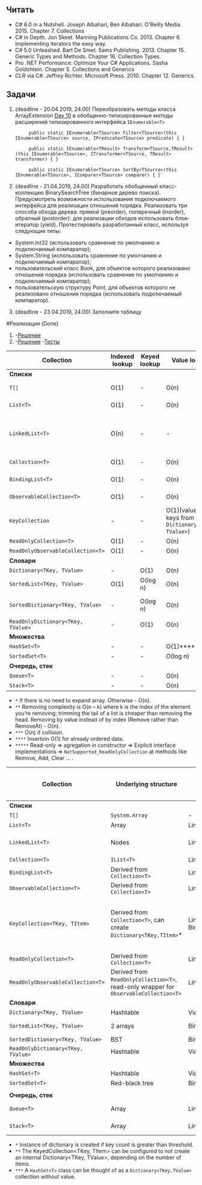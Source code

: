 ## Читать

- C# 6.0 in a Nutshell. Joseph Albahari, Ben Albahari. O'Reilly Media. 2015.
Chapter 7. Collections
- C# in Depth. Jon Skeet. Manning Publications Co. 2013. Chapter 6. Implementing iterators the easy way.
- C# 5.0 Unleashed. Bart De Smet. Sams Publishing. 2013. Chapter 15. Generic Types and Methods. Chapter 16. Collection Types.
- Pro .NET Performance: Optimize Your C# Applications. Sasha Goldshtein. Chapter 5. Collections and Generics
- CLR via C#. Jeffrey Richter. Microsoft Press. 2010. Chapter 12. Generics.

## Задачи

1. (deadline - 20.04.2019, 24.00) Переобразовать методы класса ArrayExtension [Day 10](https://github.com/AnzhelikaKravchuk/.NET-Training.-Spring-2019/tree/master/Day%2010%20-%2009.04.2019)
 в обобщенно-типизированные методы расширений типизированного интерфейса `IEnumerable<T>`
      
            public static IEnumerable<TSource> Filter<TSource>(this IEnumerable<TSource> source, IPredicate<TSource> predicate) { }
            
            public static IEnumerable<TResult> Transform<TSource,TResult>(this IEnumerable<TSource>, ITransformer<TSource, TResult> transformer) { }
            
            public static IEnumerable<TSource> SortBy<TSource>(this IEnumerable<TSource>, IComparer<TSource> comparer) { }`

2. (deadline - 21.04.2019, 24.00) Разработать обобщенный класс-коллекцию BinarySearchTree (бинарное дерево поиска). Предусмотреть возможности использования подключаемого интерфейса для реализации отношения порядка. Реализовать три способа обхода дерева: прямой (preorder), поперечный (inorder), обратный (postorder): для реализации обходов использовать блок-итератор (yield). Протестировать разработанный класс, используя следующие типы:
  - System.Int32 (использовать сравнение по умолчанию и подключаемый компаратор);
  - System.String (использовать сравнение по умолчанию и подключаемый компаратор);
  - пользовательский класс Book, для объектов которого реализовано отношения порядка (использовать сравнение по умолчанию и подключаемый компаратор);
  - пользовательскую структуру Point, для объектов которого не реализовано отношения порядка (использовать подключаемый компаратор).

3. (deadline - 23.04.2019, 24.00) Заполните таблицу

#Реализация (Done)
1. -[Решение](https://github.com/arinkarus/NET1.S.2019.Chemrukova.07/blob/master/ArrayExtension/ArrayExtension.cs) 
2. -[Решение](https://github.com/arinkarus/NET1.S.2019.Chemrukova.13/blob/master/BinarySearchTree/BinaryTree.cs)
   -[Тесты](https://github.com/arinkarus/NET1.S.2019.Chemrukova.13/blob/master/BinarySearchTree.Tests/BinarySearchTests.cs)


Collection | Indexed lookup | Keyed lookup | Value lookup | Addition |  Removal |  Memory | 
-|-|-|-|-|-|-|
**Списки** | | | | | | |  
`T[]` | O(1) | - | O(n) | O(n) | O(n) | Elements + additional info (like array's length) |
`List<T>` | O(1)| - | O(n)| O(1) amortized* | O(n – k) / O(n)** | Array, array's capacity, count |
`LinkedList<T>` | O(n) | - | - | O(1), before/after given node, otherwise O(n) | O(1), before/after given node, otherwise O(n) | Head, count |
`Collection<T>` | O(1) | - | O(n) | O(1)* | O(n – k) / O(n)** | |
`BindingList<T>` | O(1) | - | O(n)| O(1)* | O(n – k) / O(n)** | |
`ObservableCollection<T>` | O(1) | - | O(n) | O(1)* | O(n – k) / O(n)** | |
`KeyCollection`  | - | - | O(1)(values is keys from `Dictionary<TKey, TValue>`) | - | - | ***** |
`ReadOnlyCollection<T>`  | O(1) | - | O(n) | - | - | ***** |
`ReadOnlyObservableCollection<T>`  | O(1) | - | O(n)  | - | - | ***** |
**Словари** | | | | | | |  
`Dictionary<TKey, TValue>` | - | O(1) | O(n) | O(1) | O(1) | | 
`SortedList<TKey, TValue>` | O(1) |  O(log n) | O(n) | O(n)**** | O(n) | | 
`SortedDictionary<TKey, TValue>` | - | O(log n) | O(n) | O(log n) | O(log n) | `SortedList<TKey, TValue>` uses less memory than `SortedDictionary<TKey,TValue>`. | 
`ReadOnlyDictionary<TKey, TValue> `  | - | O(1) | O(n) | - | O(1) | |
**Множества** | | | | | | | 
`HashSet<T>` | - | - | 	O(1)*****| O(1)*****| O(1)***** | | 
`SortedSet<T>` | - | - | O(log n) | O(log n) | O(log n) | | 
**Очередь, стек** | | | | | | | 
`Queue<T>` | - | - | O(n) | O(1) | O(1) | | 
`Stack<T>` | - | - | O(n) | O(1) | O(1) | |

* `*` If there is no need to expand array. Otherwise - O(n).
* `**` Removing complexity is O(n – k) where k is the index of the element you’re removing; trimming
the tail of a list is cheaper than removing the head. Removing by value instead of by index (Remove rather than
RemoveAt) - O(n).
* `***` O(n) if collision.
* `****` Insertion O(1) for already ordered data.
* `*****` Read-only => agregation in constructor => Explicit interface implementations => `NotSupported_ReadOnlyCollection` at methods like Remove, Add, Clear ... .

Collection | Underlying structure | Lookup strategy | Ordering | Contiguous storage | Data access | Exposes Key & Value collection | 
-|-|-|-|-|-|-|
**Списки** | | | | | | |  
`T[]` | `System.Array` | - | No | Yes | Index | No |
`List<T>` | Array | Linear search | No | Yes | Index | No |
`LinkedList<T>` | Nodes | Linear search | No | No | Property "Value" of node | No |
`Collection<T>` | `IList<T>` | Linear search | No | Yes | Index | No |
`BindingList<T>` | Derived from `Collection<T>` | Linear search | No | Yes | Index | No |
`ObservableCollection<T>`  | Derived from `Collection<T>` | Linear search | No | Yes | Index | No |
`KeyCollection<TKey, TItem>`  | Derived from `Collection<T>`, can create `Dictionary<TKey,TItem>`* | Linear search / BinarySearch** | No |  | Key, Index | Yes. A requirement is that the key is somewhere inside the value. |
`ReadOnlyCollection<T>`  | Derived from `Collection<T>` | Linear search | No | Yes | Index | No |
`ReadOnlyObservableCollection<T>` |  Derived from `ReadOnlyCollection<T>`, read-only wrapper for `ObservableCollection<T>` | Linear search | No | Yes | Index | No |
**Словари** | | | | | | | 
`Dictionary<TKey, TValue>` | Hashtable | Via Hashtable | No | No | Key | Yes |  
`SortedList<TKey, TValue>` | 2 arrays | Binary search | Sorted | Yes | Key, Index | Yes |
`SortedDictionary<TKey, TValue>` | BST | Binary search | Sorted | No | Key | Yes |
`ReadOnlyDictionary<TKey, TValue>`  | Hashtable | Via Hashtable | No | No | Key | Yes |
**Множества** | | | | | | | 
`HashSet<T>` | Hashtable | Via Hashtable | No | No | Value*** | No | 
`SortedSet<T>` | Red-black tree | Binary search | Sorted | Yes | Value | No | 
| | | | | | | 
**Очередь, стек** | | | | | | | 
`Queue<T>` | Array | Linear search | No | Yes | Index, Pop | No | 
`Stack<T>` | Array | Linear search | No | Yes | Index, Pop| No | 

* `*` Instance of dictionary is created if key count is greater than threshold.
* `**` The KeyedCollection<TKey, TItem> can be configured to not create an internal Dictionary<TKey, TValue>, depending on the number of items.
* `***` A `HashSet<T>` class can be thought of as a `Dictionary<TKey,TValue>` collection without value.
